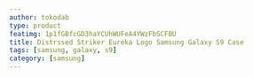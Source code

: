 ```yaml
---
author: tokodab
type: product
featimg: 1p1fGBfcGD3haYCUhWUFeA4YWzFbSCFBU
title: Distrssed Striker Eureka Logo Samsung Galaxy S9 Case
tags: [samsung, galaxy, s9]
category: [samsung]
---
```


